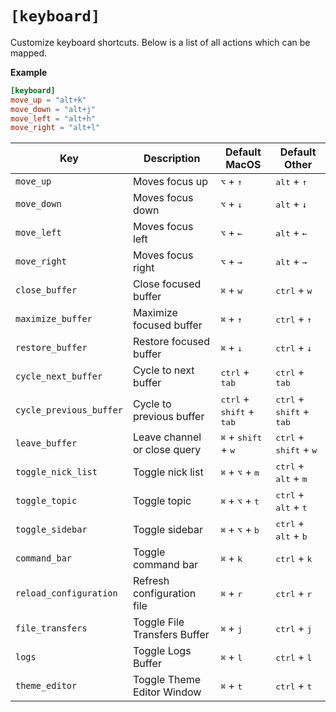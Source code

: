 # `[keyboard]`

Customize keyboard shortcuts. Below is a list of all actions which can be mapped.

**Example**

```toml
[keyboard]
move_up = "alt+k"
move_down = "alt+j"
move_left = "alt+h"
move_right = "alt+l"
```

| Key                     | Description                  | Default MacOS                                       | Default Other                                       |
| ----------------------- | ---------------------------- | --------------------------------------------------- | --------------------------------------------------- |
| `move_up`               | Moves focus up               | <kbd>⌥</kbd> + <kbd>↑</kbd>                         | <kbd>alt</kbd> + <kbd>↑</kbd>                       |
| `move_down`             | Moves focus down             | <kbd>⌥</kbd> + <kbd>↓</kbd>                         | <kbd>alt</kbd> + <kbd>↓</kbd>                       |
| `move_left`             | Moves focus left             | <kbd>⌥</kbd> + <kbd>←</kbd>                         | <kbd>alt</kbd> + <kbd>←</kbd>                       |
| `move_right`            | Moves focus right            | <kbd>⌥</kbd> + <kbd>→</kbd>                         | <kbd>alt</kbd> + <kbd>→</kbd>                       |
| `close_buffer`          | Close focused buffer         | <kbd>⌘</kbd> + <kbd>w</kbd>                         | <kbd>ctrl</kbd> + <kbd>w</kbd>                      |
| `maximize_buffer`       | Maximize focused buffer      | <kbd>⌘</kbd> + <kbd>↑</kbd>                         | <kbd>ctrl</kbd> + <kbd>↑</kbd>                      |
| `restore_buffer`        | Restore focused buffer       | <kbd>⌘</kbd> + <kbd>↓</kbd>                         | <kbd>ctrl</kbd> + <kbd>↓</kbd>                      |
| `cycle_next_buffer`     | Cycle to next buffer         | <kbd>ctrl</kbd> + <kbd>tab</kbd>                    | <kbd>ctrl</kbd> + <kbd>tab</kbd>                    |
| `cycle_previous_buffer` | Cycle to previous buffer     | <kbd>ctrl</kbd> + <kbd>shift</kbd> + <kbd>tab</kbd> | <kbd>ctrl</kbd> + <kbd>shift</kbd> + <kbd>tab</kbd> |
| `leave_buffer`          | Leave channel or close query | <kbd>⌘</kbd> + <kbd>shift</kbd> + <kbd>w</kbd>      | <kbd>ctrl</kbd> + <kbd>shift</kbd> + <kbd>w</kbd>   |
| `toggle_nick_list`      | Toggle nick list             | <kbd>⌘</kbd> + <kbd>⌥</kbd> + <kbd>m</kbd>          | <kbd>ctrl</kbd> + <kbd>alt</kbd> + <kbd>m</kbd>     |
| `toggle_topic`          | Toggle topic                 | <kbd>⌘</kbd> + <kbd>⌥</kbd> + <kbd>t</kbd>          | <kbd>ctrl</kbd> + <kbd>alt</kbd> + <kbd>t</kbd>     |
| `toggle_sidebar`        | Toggle sidebar               | <kbd>⌘</kbd> + <kbd>⌥</kbd> + <kbd>b</kbd>          | <kbd>ctrl</kbd> + <kbd>alt</kbd> + <kbd>b</kbd>     |
| `command_bar`           | Toggle command bar           | <kbd>⌘</kbd> + <kbd>k</kbd>                         | <kbd>ctrl</kbd> + <kbd>k</kbd>                      |
| `reload_configuration`  | Refresh configuration file   | <kbd>⌘</kbd> + <kbd>r</kbd>                         | <kbd>ctrl</kbd> + <kbd>r</kbd>                      |
| `file_transfers`        | Toggle File Transfers Buffer | <kbd>⌘</kbd> + <kbd>j</kbd>                         | <kbd>ctrl</kbd> + <kbd>j</kbd>                      |
| `logs`                  | Toggle Logs Buffer           | <kbd>⌘</kbd> + <kbd>l</kbd>                         | <kbd>ctrl</kbd> + <kbd>l</kbd>                      |
| `theme_editor`          | Toggle Theme Editor Window   | <kbd>⌘</kbd> + <kbd>t</kbd>                         | <kbd>ctrl</kbd> + <kbd>t</kbd>                      |
